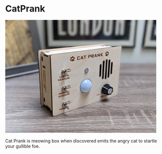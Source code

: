 # CatPrank

<img src="https://github.com/reubenstr/CatPrank/blob/master/images/cat-prank-context.jpg" width="480">

Cat Prank is meowing box when discovered emits the angry cat to startle your gullible foe.
